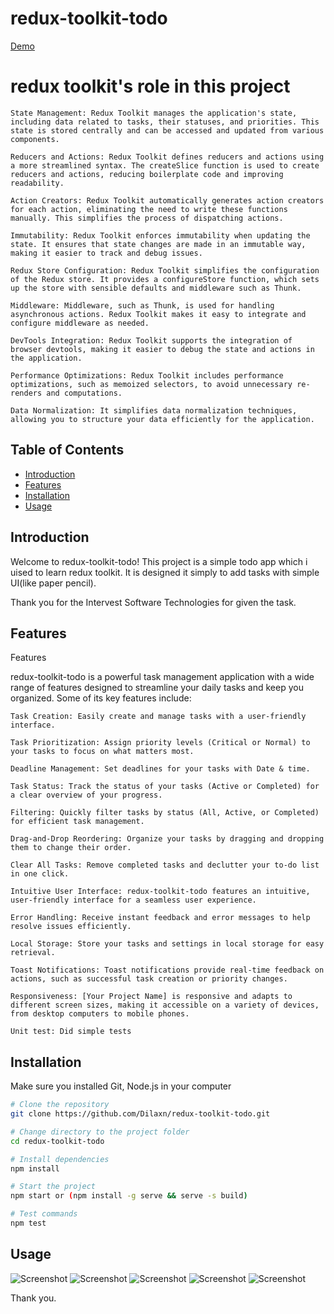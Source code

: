 # redux-toolkit-todo

[Demo](https://redux-toolkit-todo.onrender.com/)

# redux toolkit's role in this project

    State Management: Redux Toolkit manages the application's state, including data related to tasks, their statuses, and priorities. This state is stored centrally and can be accessed and updated from various components.

    Reducers and Actions: Redux Toolkit defines reducers and actions using a more streamlined syntax. The createSlice function is used to create reducers and actions, reducing boilerplate code and improving readability.

    Action Creators: Redux Toolkit automatically generates action creators for each action, eliminating the need to write these functions manually. This simplifies the process of dispatching actions.

    Immutability: Redux Toolkit enforces immutability when updating the state. It ensures that state changes are made in an immutable way, making it easier to track and debug issues.

    Redux Store Configuration: Redux Toolkit simplifies the configuration of the Redux store. It provides a configureStore function, which sets up the store with sensible defaults and middleware such as Thunk.

    Middleware: Middleware, such as Thunk, is used for handling asynchronous actions. Redux Toolkit makes it easy to integrate and configure middleware as needed.

    DevTools Integration: Redux Toolkit supports the integration of browser devtools, making it easier to debug the state and actions in the application.

    Performance Optimizations: Redux Toolkit includes performance optimizations, such as memoized selectors, to avoid unnecessary re-renders and computations.

    Data Normalization: It simplifies data normalization techniques, allowing you to structure your data efficiently for the application.

## Table of Contents

- [Introduction](#introduction)
- [Features](#features)
- [Installation](#installation)
- [Usage](#usage)

## Introduction

Welcome to redux-toolkit-todo! This project is a simple todo app which i uised to learn redux toolkit. It is designed it simply to add tasks with simple UI(like paper pencil).

Thank you for the Intervest Software Technologies for given the task.

## Features

Features

redux-toolkit-todo is a powerful task management application with a wide range of features designed to streamline your daily tasks and keep you organized. Some of its key features include:

    Task Creation: Easily create and manage tasks with a user-friendly interface.

    Task Prioritization: Assign priority levels (Critical or Normal) to your tasks to focus on what matters most.

    Deadline Management: Set deadlines for your tasks with Date & time.

    Task Status: Track the status of your tasks (Active or Completed) for a clear overview of your progress.

    Filtering: Quickly filter tasks by status (All, Active, or Completed) for efficient task management.

    Drag-and-Drop Reordering: Organize your tasks by dragging and dropping them to change their order.

    Clear All Tasks: Remove completed tasks and declutter your to-do list in one click.

    Intuitive User Interface: redux-toolkit-todo features an intuitive, user-friendly interface for a seamless user experience.

    Error Handling: Receive instant feedback and error messages to help resolve issues efficiently.

    Local Storage: Store your tasks and settings in local storage for easy retrieval.

    Toast Notifications: Toast notifications provide real-time feedback on actions, such as successful task creation or priority changes.

    Responsiveness: [Your Project Name] is responsive and adapts to different screen sizes, making it accessible on a variety of devices, from desktop computers to mobile phones.

    Unit test: Did simple tests

## Installation

Make sure you installed Git, Node.js in your computer

```bash
# Clone the repository
git clone https://github.com/Dilaxn/redux-toolkit-todo.git

# Change directory to the project folder
cd redux-toolkit-todo

# Install dependencies
npm install

# Start the project
npm start or (npm install -g serve && serve -s build)

# Test commands
npm test
```

## Usage

![Screenshot](./src/assets/screenshots/Screenshot%202023-11-03%20at%2012.18.05.png)
![Screenshot](./src/assets/screenshots/Screen%20Shot%202023-11-03%20at%2002.30.37.png)
![Screenshot](./src/assets/screenshots/Screenshot%202023-11-03%20at%2011.51.45.png)
![Screenshot](./src/assets/screenshots/Screen%20Shot%202023-11-03%20at%2002.29.48.png)
![Screenshot](./src/assets/screenshots/Screenshot%202023-11-03%20at%2002.31.16.png)

Thank you.
